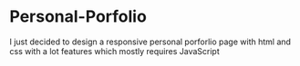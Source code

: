 # Personal-Porfolio
I just decided to design a responsive personal porforlio page with html and css with a lot features which mostly requires JavaScript
